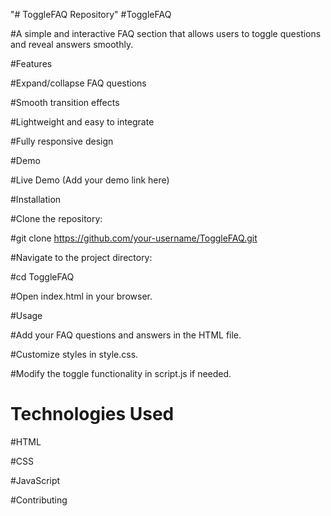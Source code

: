 "# ToggleFAQ Repository"
#ToggleFAQ

#A simple and interactive FAQ section that allows users to toggle questions and reveal answers smoothly.

#Features

#Expand/collapse FAQ questions

#Smooth transition effects

#Lightweight and easy to integrate

#Fully responsive design

#Demo

#Live Demo (Add your demo link here)

#Installation

#Clone the repository:

#git clone https://github.com/your-username/ToggleFAQ.git

#Navigate to the project directory:

#cd ToggleFAQ

#Open index.html in your browser.

#Usage

#Add your FAQ questions and answers in the HTML file.

#Customize styles in style.css.

#Modify the toggle functionality in script.js if needed.

# Technologies Used

#HTML

#CSS

#JavaScript

#Contributing
